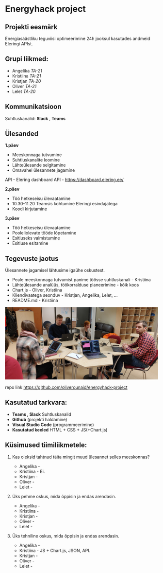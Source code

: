 # Energyhack project

## Projekti eesmärk
Energiasäästliku teguviisi optimeerimine 24h jooksul kasutades andmeid Eleringi APIst.

## Grupi liikmed:
- Angelika _TA-21_
- Kristiina _TA-21_
- Kristjan _TA-20_
- Oliver _TA-21_
- Lelet _TA-20_

## Kommunikatsioon
Suhtluskanalid: 
**Slack** , 
**Teams**

## Ülesanded
**1.päev**
- Meeskonnaga tutvumine
- Suhtluskanalite loomine
- Lähteülesande selgitamine
- Omavahel ülesannete jagamine

API - Elering dashboard API - https://dashboard.elering.ee/



**2.päev**
- Töö hetkeseisu ülevaatamine
- 10.30-11.20 Teamsis kohtumine Eleringi esindajatega
- Koodi kirjutamine 


**3.päev**
- Töö hetkeseisu ülevaatamine
- Pooleliolevate tööde lõpetamine
- Esitluseks valmistumine
- Esitluse esitamine


## Tegevuste jaotus
Ülesannete jagamisel lähtusime igaühe oskustest.

- Peale meeskonnaga tutvumist panime töösse suhtluskanali - Kristiina  
- Lähteülesande analüüs, töökorralduse planeerimine - kõik koos
- Chart.js - Oliver, Kristiina
- Kliendivaatega seonduv - Kristjan, Angelika, Lelet, ...
- README.md - Kristiina 

![energy_hack_team2.jpg](https://github.com/oliverounaid/energyhack-project/blob/main/Images/energy_hack_team2.jpg)

repo link https://github.com/oliverounaid/energyhack-project

## Kasutatud tarkvara:
* **Teams , Slack** Suhtluskanalid 
* **Github** (projekti haldamine)
* **Visual Studio Code** (programmeerimine)
* **Kasutatud keeled** HTML + CSS + JS(+Chart.js)


## Küsimused tiimiliikmetele: 
1. Kas oleksid tahtnud täita mingit muud ülesannet selles meeskonnas?
    * Angelika -
    * Kristiina - Ei.
    * Kristjan -
    * Oliver -
    * Lelet - 
  

2. Üks pehme oskus, mida õppisin ja endas arendasin.
    * Angelika -
    * Kristiina - 
    * Kristjan -
    * Oliver -
    * Lelet -
   

3. Üks tehniline oskus, mida õppisin ja endas arendasin.
    * Angelika -
    * Kristiina - JS + Chart.js, JSON, API.
    * Kristjan -
    * Oliver -
    * Lelet -
   
